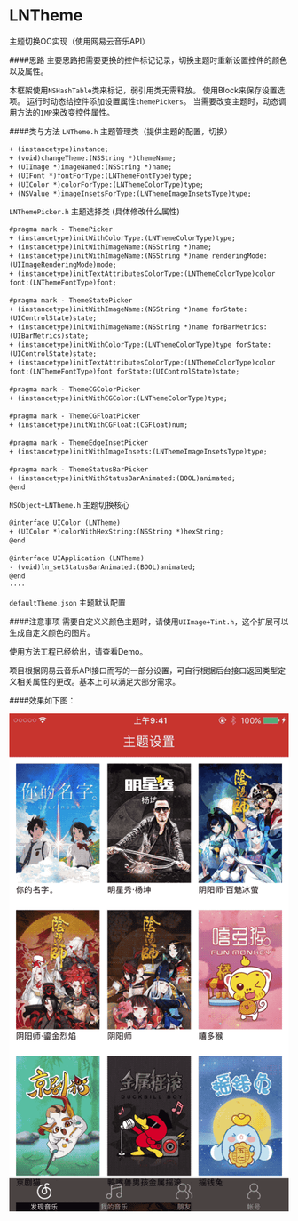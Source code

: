 # LNTheme
主题切换OC实现（使用网易云音乐API）

####思路
主要思路把需要更换的控件标记记录，切换主题时重新设置控件的颜色以及属性。

本框架使用`NSHashTable`类来标记，弱引用类无需释放。
使用Block来保存设置选项。
运行时动态给控件添加设置属性`themePickers`。
当需要改变主题时，动态调用方法的`IMP`来改变控件属性。

####类与方法
`LNTheme.h` 主题管理类（提供主题的配置，切换）

```
+ (instancetype)instance;
+ (void)changeTheme:(NSString *)themeName;
+ (UIImage *)imageNamed:(NSString *)name;
+ (UIFont *)fontForType:(LNThemeFontType)type;
+ (UIColor *)colorForType:(LNThemeColorType)type;
+ (NSValue *)imageInsetsForType:(LNThemeImageInsetsType)type;
```
`LNThemePicker.h` 主题选择类 (具体修改什么属性)

```
#pragma mark - ThemePicker
+ (instancetype)initWithColorType:(LNThemeColorType)type;
+ (instancetype)initWithImageName:(NSString *)name;
+ (instancetype)initWithImageName:(NSString *)name renderingMode:(UIImageRenderingMode)mode;
+ (instancetype)initTextAttributesColorType:(LNThemeColorType)color font:(LNThemeFontType)font;

#pragma mark - ThemeStatePicker
+ (instancetype)initWithImageName:(NSString *)name forState:(UIControlState)state;
+ (instancetype)initWithImageName:(NSString *)name forBarMetrics:(UIBarMetrics)state;
+ (instancetype)initWithColorType:(LNThemeColorType)type forState:(UIControlState)state;
+ (instancetype)initTextAttributesColorType:(LNThemeColorType)color font:(LNThemeFontType)font forState:(UIControlState)state;

#pragma mark - ThemeCGColorPicker
+ (instancetype)initWithCGColor:(LNThemeColorType)type;

#pragma mark - ThemeCGFloatPicker
+ (instancetype)initWithCGFloat:(CGFloat)num;

#pragma mark - ThemeEdgeInsetPicker
+ (instancetype)initWithImageInsets:(LNThemeImageInsetsType)type;

#pragma mark - ThemeStatusBarPicker
+ (instancetype)initWithStatusBarAnimated:(BOOL)animated;
@end
```
`NSObject+LNTheme.h` 主题切换核心

```
@interface UIColor (LNTheme)
+ (UIColor *)colorWithHexString:(NSString *)hexString;
@end

@interface UIApplication (LNTheme)
- (void)ln_setStatusBarAnimated:(BOOL)animated;
@end
····
```

`defaultTheme.json` 主题默认配置

####注意事项
需要自定义义颜色主题时，请使用`UIImage+Tint.h`，这个扩展可以生成自定义颜色的图片。

使用方法工程已经给出，请查看Demo。

项目根据网易云音乐API接口而写的一部分设置，可自行根据后台接口返回类型定义相关属性的更改。基本上可以满足大部分需求。

####效果如下图：

![](Demo.gif)




